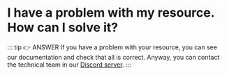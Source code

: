 # I have a problem with my resource. How can I solve it?

::: tip 👉 ANSWER
If you have a problem with your resource, you can see our documentation and check that all is correct. Anyway, you can contact the technical team in our [Discord server](https://discord.gg/invite/c3ZscGYpZH).
:::
